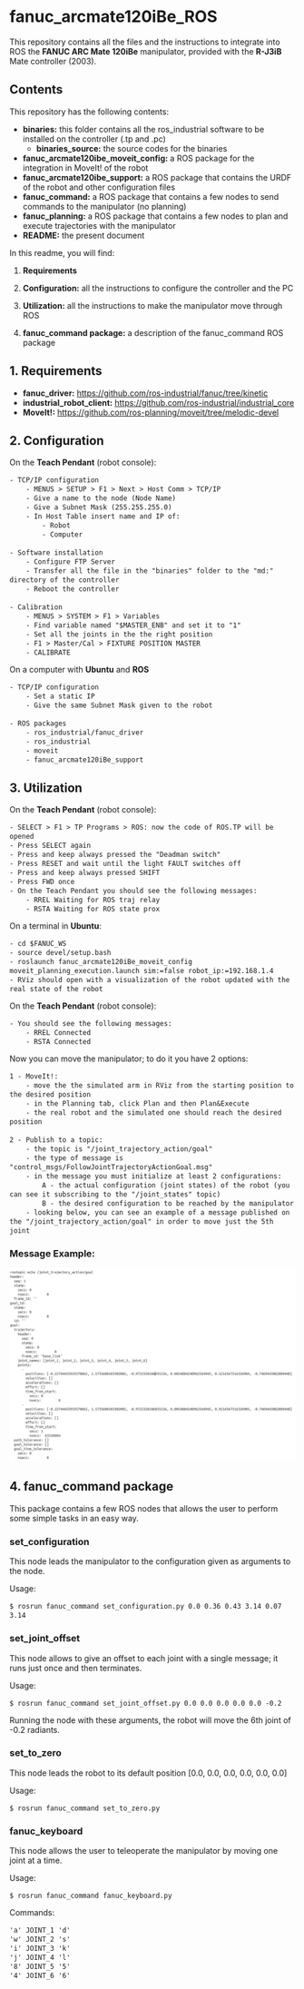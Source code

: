 # fanuc_arcmate120iBe_ROS
This repository contains all the files and the instructions to integrate into ROS the **FANUC ARC Mate 120iBe** manipulator, provided with the **R-J3iB** Mate controller (2003).

## Contents
This repository has the following contents:

- **binaries:** this folder contains all the ros_industrial software to be installed on the controller (.tp and .pc)
	- **binaries_source:** the source codes for the binaries
- **fanuc_arcmate120ibe_moveit_config:** a ROS package for the integration in MoveIt! of the robot
- **fanuc_arcmate120ibe_support:** a ROS package that contains the URDF of the robot and other configuration files
- **fanuc_command:** a ROS package that contains a few nodes to send commands to the manipulator (no planning)
- **fanuc_planning:** a ROS package that contains a few nodes to plan and execute trajectories with the manipulator
- **README:** the present document

In this readme, you will find:

1. **Requirements**

2. **Configuration:** all the instructions to configure the controller and the PC

3. **Utilization:** all the instructions to make the manipulator move through ROS

4. **fanuc_command package:** a description of the fanuc_command ROS package

## 1. Requirements

- **fanuc_driver:** https://github.com/ros-industrial/fanuc/tree/kinetic
- **industrial_robot_client:** https://github.com/ros-industrial/industrial_core
- **MoveIt!:** https://github.com/ros-planning/moveit/tree/melodic-devel

## 2. Configuration

On the **Teach Pendant** (robot console):

	- TCP/IP configuration
		- MENUS > SETUP > F1 > Next > Host Comm > TCP/IP
		- Give a name to the node (Node Name)
		- Give a Subnet Mask (255.255.255.0)
		- In Host Table insert name and IP of:
			- Robot
			- Computer

	- Software installation
		- Configure FTP Server
		- Transfer all the file in the "binaries" folder to the "md:" directory of the controller
		- Reboot the controller

	- Calibration
		- MENUS > SYSTEM > F1 > Variables
		- Find variable named "$MASTER_ENB" and set it to "1"
		- Set all the joints in the the right position
		- F1 > Master/Cal > FIXTURE POSITION MASTER
		- CALIBRATE

On a computer with **Ubuntu** and **ROS**

	- TCP/IP configuration
		- Set a static IP
		- Give the same Subnet Mask given to the robot
		
	- ROS packages
		- ros_industrial/fanuc_driver
		- ros_industrial
		- moveit
		- fanuc_arcmate120iBe_support

## 3. Utilization

On the **Teach Pendant** (robot console):

	- SELECT > F1 > TP Programs > ROS: now the code of ROS.TP will be opened
	- Press SELECT again
	- Press and keep always pressed the "Deadman switch"
	- Press RESET and wait until the light FAULT switches off
	- Press and keep always pressed SHIFT
	- Press FWD once
	- On the Teach Pendant you should see the following messages:
		- RREL Waiting for ROS traj relay
		- RSTA Waiting for ROS state prox

On a terminal in **Ubuntu**:

	- cd $FANUC_WS
	- source devel/setup.bash
	- roslaunch fanuc_arcmate120iBe_moveit_config moveit_planning_execution.launch sim:=false robot_ip:=192.168.1.4
	- RViz should open with a visualization of the robot updated with the real state of the robot

On the **Teach Pendant** (robot console):

	- You should see the following messages:
		- RREL Connected
		- RSTA Connected

Now you can move the manipulator; to do it you have 2 options:

	1 - MoveIt!: 
		- move the the simulated arm in RViz from the starting position to the desired position
		- in the Planning tab, click Plan and then Plan&Execute
		- the real robot and the simulated one should reach the desired position

	2 - Publish to a topic:
		- the topic is "/joint_trajectory_action/goal"
		- the type of message is "control_msgs/FollowJointTrajectoryActionGoal.msg"
		- in the message you must initialize at least 2 configurations:
			A - the actual configuration (joint states) of the robot (you can see it subscribing to the "/joint_states" topic)
			B - the desired configuration to be reached by the manipulator
		- looking below, you can see an example of a message published on the "/joint_trajectory_action/goal" in order to move just the 5th joint
### Message Example:
![Prova](https://github.com/LorenzoDemari/fanuc_arcmate120iBe_ROS/blob/developing/message.png)

## 4. fanuc_command package

This package contains a few ROS nodes that allows the user to perform some simple tasks in an easy way.

### set_configuration
This node leads the manipulator to the configuration given as arguments to the node.

Usage:

	$ rosrun fanuc_command set_configuration.py 0.0 0.36 0.43 3.14 0.07 3.14

### set_joint_offset
This node allows to give an offset to each joint with a single message; it runs just once and then terminates.

Usage:

	$ rosrun fanuc_command set_joint_offset.py 0.0 0.0 0.0 0.0 0.0 -0.2
Running the node with these arguments, the robot will move the 6th joint of -0.2 radiants.

### set_to_zero
This node leads the robot to its default position \[0.0, 0.0, 0.0, 0.0, 0.0, 0.0\]

Usage:

	$ rosrun fanuc_command set_to_zero.py

### fanuc_keyboard
This node allows the user to teleoperate the manipulator by moving one joint at a time.

Usage:

	$ rosrun fanuc_command fanuc_keyboard.py

Commands:

	'a' JOINT_1 'd'
	'w' JOINT_2 's'
	'i' JOINT_3 'k'
	'j' JOINT_4 'l'
	'8' JOINT_5 '5'
	'4' JOINT_6 '6'
